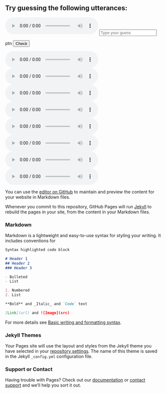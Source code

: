 ## Try guessing the following utterances:

<audio controls>
  <source src="https://github.com/sqrk/GITEX/blob/main/advice.wav?raw=true">
</audio>

<input placeholder = "Type your guess"  id = "advice" />

ptn
<button onclick="document.getElementById(word).value == 'advice' ? alert('yay') : alert('nay')">Check</button>

<audio controls>
  <source src="https://github.com/sqrk/GITEX/blob/main/adapt.wav?raw=true">
</audio>

<audio controls>
  <source src="https://github.com/sqrk/GITEX/blob/main/control.wav?raw=true">
</audio>

<audio controls>
  <source src="https://github.com/sqrk/GITEX/blob/main/legislature.wav?raw=true">
</audio>

<audio controls>
  <source src="https://github.com/sqrk/GITEX/blob/main/multiflora.wav?raw=true">
</audio>

<audio controls>
  <source src="https://github.com/sqrk/GITEX/blob/main/other.wav?raw=true">
</audio>

<audio controls>
  <source src="https://github.com/sqrk/GITEX/blob/main/psychological.wav?raw=true">
</audio>

<audio controls>
  <source src="https://github.com/sqrk/GITEX/blob/main/six.wav?raw=true">
</audio>

<audio controls>
  <source src="https://github.com/sqrk/GITEX/blob/main/tango.wav?raw=true">
</audio>

You can use the [editor on GitHub](https://github.com/sqrk/Content-Accent-Disentanglement/edit/gh-pages/index.md) to maintain and preview the content for your website in Markdown files.

Whenever you commit to this repository, GitHub Pages will run [Jekyll](https://jekyllrb.com/) to rebuild the pages in your site, from the content in your Markdown files.

### Markdown

Markdown is a lightweight and easy-to-use syntax for styling your writing. It includes conventions for

```markdown
Syntax highlighted code block

# Header 1
## Header 2
### Header 3

- Bulleted
- List

1. Numbered
2. List

**Bold** and _Italic_ and `Code` text

[Link](url) and ![Image](src)
```

For more details see [Basic writing and formatting syntax](https://docs.github.com/en/github/writing-on-github/getting-started-with-writing-and-formatting-on-github/basic-writing-and-formatting-syntax).

### Jekyll Themes

Your Pages site will use the layout and styles from the Jekyll theme you have selected in your [repository settings](https://github.com/sqrk/Content-Accent-Disentanglement/settings/pages). The name of this theme is saved in the Jekyll `_config.yml` configuration file.

### Support or Contact

Having trouble with Pages? Check out our [documentation](https://docs.github.com/categories/github-pages-basics/) or [contact support](https://support.github.com/contact) and we’ll help you sort it out.

<script>
  function onButtonClick(word) {
    alert(word)
    
  }
</script>


<!-- var input=document.getElementById(word).value; 
    if input.equals(word) {
      alert('true', word);
    } else {
      alert(word)
    } -->
